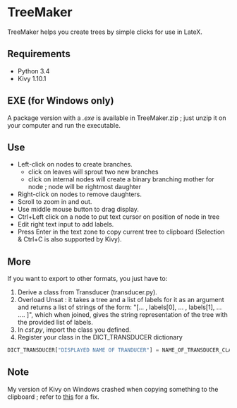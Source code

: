 # TreeMaker

TreeMaker helps you create trees by simple clicks for use in LateX.

## Requirements

- Python 3.4
- Kivy 1.10.1

## EXE (for Windows only)

A package version with a *.exe* is available in TreeMaker.zip ; just unzip it on your computer and run the executable.

## Use

- Left-click on nodes to create branches.
	* click on leaves will sprout two new branches
	* click on internal nodes will create a binary branching mother for node ; node will be rightmost daughter
- Right-click on nodes to remove daughters.
- Scroll to zoom in and out.
- Use middle mouse button to drag display.
- Ctrl+Left click on a node to put text cursor on position of node in tree
- Edit right text input to add labels.
- Press Enter in the text zone to copy current tree to clipboard (Selection & Ctrl+C is also supported by Kivy).

## More

If you want to export to other formats, you just have to:

1. Derive a class from Transducer (transducer.py).
2. Overload Unsat : it takes a tree and a list of labels for it as an argument and returns a list of strings of the form: "[... , labels[0], ... , labels[1], ...  .... ]", which when joined, gives the string representation of the tree with the provided list of labels.
3. In *cst.py*, import the class you defined.
4. Register your class in the DICT_TRANSDUCER dictionary
```python
DICT_TRANSDUCER["DISPLAYED NAME OF TRANDUCER"] = NAME_OF_TRANSDUCER_CLASS
```

## Note

My version of Kivy on Windows crashed when copying something to the clipboard ; refer to [this](https://github.com/kivy/kivy/pull/5579/files) for a fix.